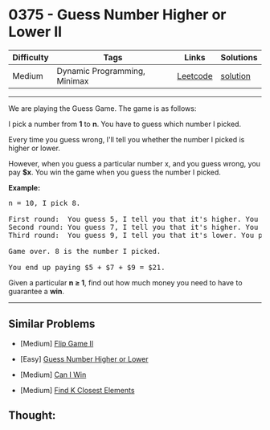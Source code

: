 # 0375 - Guess Number Higher or Lower II

Difficulty  | Tags | Links | Solutions
----------- | ---- | ----- | -----
Medium | Dynamic Programming, Minimax | [Leetcode](https://leetcode.com/problems/guess-number-higher-or-lower-ii) | [solution](https://leetcode.com/problems/guess-number-higher-or-lower-ii/solution/)


-----------

<p>We are playing the Guess Game. The game is as follows:</p>

<p>I pick a number from <strong>1</strong> to <strong>n</strong>. You have to guess which number I picked.</p>

<p>Every time you guess wrong, I&#39;ll tell you whether the number I picked is higher or lower.</p>

<p>However, when you guess a particular number x, and you guess wrong, you pay <b>$x</b>. You win the game when you guess the number I picked.</p>

<p><b>Example:</b></p>

<pre>
n = 10, I pick 8.

First round:  You guess 5, I tell you that it&#39;s higher. You pay $5.
Second round: You guess 7, I tell you that it&#39;s higher. You pay $7.
Third round:  You guess 9, I tell you that it&#39;s lower. You pay $9.

Game over. 8 is the number I picked.

You end up paying $5 + $7 + $9 = $21.
</pre>

<p>Given a particular <strong>n &ge; 1</strong>, find out how much money you need to have to guarantee a <b>win</b>.</p>

-----------


## Similar Problems

- [Medium] [Flip Game II](flip-game-ii)

- [Easy] [Guess Number Higher or Lower](guess-number-higher-or-lower)

- [Medium] [Can I Win](can-i-win)

- [Medium] [Find K Closest Elements](find-k-closest-elements)




## Thought:
